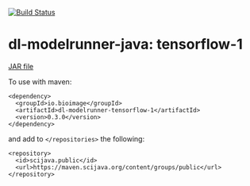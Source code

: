 [![Build Status](https://github.com/bioimage-io/tensorflow-1-java-interface/actions/workflows/build.yml/badge.svg)](https://github.com/bioimage-io/tensorflow-1-java-interface/actions/workflows/build.yml)

# dl-modelrunner-java: tensorflow-1

[JAR file](https://maven.scijava.org/service/local/artifact/maven/redirect?r=releases&g=io.bioimage&a=dl-modelrunner-tensorflow-1&v=0.3.0&e=jar)


To use with maven:

```
<dependency>
  <groupId>io.bioimage</groupId>
  <artifactId>dl-modelrunner-tensorflow-1</artifactId>
  <version>0.3.0</version>
</dependency>
```

and add to `</repositories>` the following:

```
<repository>
  <id>scijava.public</id>
  <url>https://maven.scijava.org/content/groups/public</url>
</repository>
```
